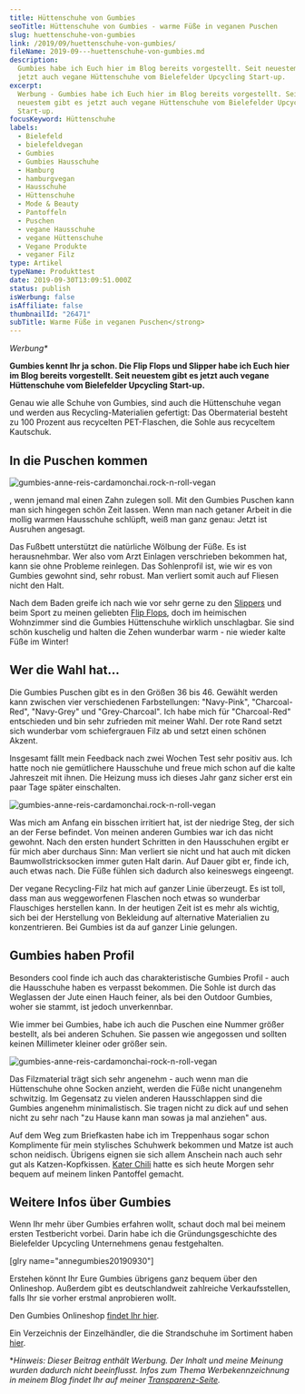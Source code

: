 ```yaml
---
title: Hüttenschuhe von Gumbies
seoTitle: Hüttenschuhe von Gumbies - warme Füße in veganen Puschen
slug: huettenschuhe-von-gumbies
link: /2019/09/huettenschuhe-von-gumbies/
fileName: 2019-09---huettenschuhe-von-gumbies.md
description:
  Gumbies habe ich Euch hier im Blog bereits vorgestellt. Seit neuestem gibt es
  jetzt auch vegane Hüttenschuhe vom Bielefelder Upcycling Start-up.
excerpt:
  Werbung - Gumbies habe ich Euch hier im Blog bereits vorgestellt. Seit
  neuestem gibt es jetzt auch vegane Hüttenschuhe vom Bielefelder Upcycling
  Start-up.
focusKeyword: Hüttenschuhe
labels:
  - Bielefeld
  - bielefeldvegan
  - Gumbies
  - Gumbies Hausschuhe
  - Hamburg
  - hamburgvegan
  - Hausschuhe
  - Hüttenschuhe
  - Mode & Beauty
  - Pantoffeln
  - Puschen
  - vegane Hausschuhe
  - vegane Hüttenschuhe
  - Vegane Produkte
  - veganer Filz
type: Artikel
typeName: Produkttest
date: 2019-09-30T13:09:51.000Z
status: publish
isWerbung: false
isAffiliate: false
thumbnailId: "26471"
subTitle: Warme Füße in veganen Puschen</strong>
---
```


<em>Werbung\*</em>

<strong>Gumbies kennt Ihr ja schon. Die Flip Flops und Slipper habe ich Euch
hier im Blog bereits vorgestellt. Seit neuestem gibt es jetzt auch vegane
Hüttenschuhe vom Bielefelder Upcycling Start-up.</strong>

Genau wie alle Schuhe von Gumbies, sind auch die Hüttenschuhe vegan und werden
aus Recycling-Materialien gefertigt: Das Obermaterial besteht zu 100 Prozent aus
recycelten PET-Flaschen, die Sohle aus recyceltem Kautschuk.

## In die Puschen kommen

![gumbies-anne-reis-cardamonchai.rock-n-roll-vegan](http://cardamonchai.com/wp-content/uploads/2019/09/2019-09-28-gumbies-5-400x533.jpg)

, wenn jemand mal einen Zahn zulegen soll. Mit den Gumbies Puschen kann man sich
hingegen schön Zeit lassen. Wenn man nach getaner Arbeit in die mollig warmen
Hausschuhe schlüpft, weiß man ganz genau: Jetzt ist Ausruhen angesagt.

Das Fußbett unterstützt die natürliche Wölbung der Füße. Es ist herausnehmbar.
Wer also vom Arzt Einlagen verschrieben bekommen hat, kann sie ohne Probleme
reinlegen. Das Sohlenprofil ist, wie wir es von Gumbies gewohnt sind, sehr
robust. Man verliert somit auch auf Fliesen nicht den Halt.

Nach dem Baden greife ich nach wie vor sehr gerne zu den
<a href="http://cardamonchai.com/2018/12/gumbies-im-winter/">Slippers</a> und
beim Sport zu meinen geliebten
<a href="http://cardamonchai.com/2018/03/gumbies-vegane-strandsandalen/">Flip
Flops</a>, doch im heimischen Wohnzimmer sind die Gumbies Hüttenschuhe wirklich
unschlagbar. Sie sind schön kuschelig und halten die Zehen wunderbar warm - nie
wieder kalte Füße im Winter!

## Wer die Wahl hat...

Die Gumbies Puschen gibt es in den Größen 36 bis 46. Gewählt werden kann
zwischen vier verschiedenen Farbstellungen: "Navy-Pink", "Charcoal-Red",
"Navy-Grey" und "Grey-Charcoal". Ich habe mich für "Charcoal-Red" entschieden
und bin sehr zufrieden mit meiner Wahl. Der rote Rand setzt sich wunderbar vom
schiefergrauen Filz ab und setzt einen schönen Akzent.

Insgesamt fällt mein Feedback nach zwei Wochen Test sehr positiv aus. Ich hatte
noch nie gemütlichere Hausschuhe und freue mich schon auf die kalte Jahreszeit
mit ihnen. Die Heizung muss ich dieses Jahr ganz sicher erst ein paar Tage
später einschalten.

![gumbies-anne-reis-cardamonchai.rock-n-roll-vegan](http://cardamonchai.com/wp-content/uploads/2019/09/2019-09-28-gumbies-9-400x300.jpg)

Was mich am Anfang ein bisschen irritiert hat, ist der niedrige Steg, der sich
an der Ferse befindet. Von meinen anderen Gumbies war ich das nicht gewohnt.
Nach den ersten hundert Schritten in den Hausschuhen ergibt er für mich aber
durchaus Sinn: Man verliert sie nicht und hat auch mit dicken
Baumwollstricksocken immer guten Halt darin. Auf Dauer gibt er, finde ich, auch
etwas nach. Die Füße fühlen sich dadurch also keineswegs eingeengt.

Der vegane Recycling-Filz hat mich auf ganzer Linie überzeugt. Es ist toll, dass
man aus weggeworfenen Flaschen noch etwas so wunderbar Flauschiges herstellen
kann. In der heutigen Zeit ist es mehr als wichtig, sich bei der Herstellung von
Bekleidung auf alternative Materialien zu konzentrieren. Bei Gumbies ist da auf
ganzer Linie gelungen.

## Gumbies haben Profil

Besonders cool finde ich auch das charakteristische Gumbies Profil - auch die
Hausschuhe haben es verpasst bekommen. Die Sohle ist durch das Weglassen der
Jute einen Hauch feiner, als bei den Outdoor Gumbies, woher sie stammt, ist
jedoch unverkennbar.

Wie immer bei Gumbies, habe ich auch die Puschen eine Nummer größer bestellt,
als bei anderen Schuhen. Sie passen wie angegossen und sollten keinen Millimeter
kleiner oder größer sein.

![gumbies-anne-reis-cardamonchai-rock-n-roll-vegan](http://cardamonchai.com/wp-content/uploads/2019/09/2019-09-28-gumbies-6-400x300.jpg)

Das Filzmaterial trägt sich sehr angenehm - auch wenn man die Hüttenschuhe ohne
Socken anzieht, werden die Füße nicht unangenehm schwitzig. Im Gegensatz zu
vielen anderen Hausschlappen sind die Gumbies angenehm minimalistisch. Sie
tragen nicht zu dick auf und sehen nicht zu sehr nach "zu Hause kann man sowas
ja mal anziehen" aus.

Auf dem Weg zum Briefkasten habe ich im Treppenhaus sogar schon Komplimente für
mein stylisches Schuhwerk bekommen und Matze ist auch schon neidisch. Übrigens
eignen sie sich allem Anschein nach auch sehr gut als Katzen-Kopfkissen.
<a href="http://cardamonchai.com/2012/08/ode-an-den-kater/">Kater Chili</a>
hatte es sich heute Morgen sehr bequem auf meinem linken Pantoffel gemacht.

## Weitere Infos über Gumbies

Wenn Ihr mehr über Gumbies erfahren wollt, schaut doch mal bei meinem ersten
Testbericht vorbei. Darin habe ich die Gründungsgeschichte des Bielefelder
Upcycling Unternehmens genau festgehalten.

[glry name="annegumbies20190930"]

Erstehen könnt Ihr Eure Gumbies übrigens ganz bequem über den Onlineshop.
Außerdem gibt es deutschlandweit zahlreiche Verkaufsstellen, falls Ihr sie
vorher erstmal anprobieren wollt.

Den Gumbies Onlineshop
<a href="https://shop.gumbies.de/" target="_blank" rel="noopener">findet Ihr
hier</a>.

Ein Verzeichnis der Einzelhändler, die die Strandschuhe im Sortiment haben
<a href="https://www.gumbies.de/haendlerverzeichnis" target="_blank" rel="noopener">hier</a>.

\*<em>Hinweis: Dieser Beitrag enthält Werbung. Der Inhalt und meine Meinung
wurden dadurch nicht beeinflusst. Infos zum Thema Werbekennzeichnung in meinem
Blog findet Ihr auf meiner
<a href="https://cardamonchai.com/werbung/">Transparenz-Seite</a>.</em>

&nbsp;
